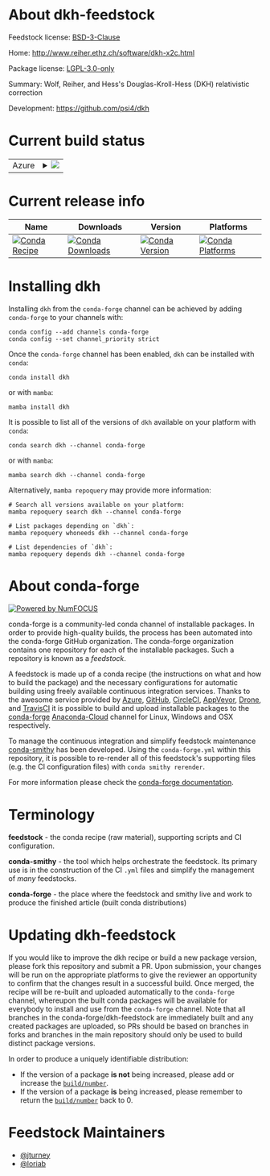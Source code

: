 About dkh-feedstock
===================

Feedstock license: [BSD-3-Clause](https://github.com/conda-forge/dkh-feedstock/blob/main/LICENSE.txt)

Home: http://www.reiher.ethz.ch/software/dkh-x2c.html

Package license: [LGPL-3.0-only](https://opensource.org/license/lgpl-3-0/)

Summary: Wolf, Reiher, and Hess's Douglas-Kroll-Hess (DKH) relativistic correction

Development: https://github.com/psi4/dkh

Current build status
====================


<table>
    
  <tr>
    <td>Azure</td>
    <td>
      <details>
        <summary>
          <a href="https://dev.azure.com/conda-forge/feedstock-builds/_build/latest?definitionId=19310&branchName=main">
            <img src="https://dev.azure.com/conda-forge/feedstock-builds/_apis/build/status/dkh-feedstock?branchName=main">
          </a>
        </summary>
        <table>
          <thead><tr><th>Variant</th><th>Status</th></tr></thead>
          <tbody><tr>
              <td>linux_64</td>
              <td>
                <a href="https://dev.azure.com/conda-forge/feedstock-builds/_build/latest?definitionId=19310&branchName=main">
                  <img src="https://dev.azure.com/conda-forge/feedstock-builds/_apis/build/status/dkh-feedstock?branchName=main&jobName=linux&configuration=linux%20linux_64_" alt="variant">
                </a>
              </td>
            </tr><tr>
              <td>osx_64</td>
              <td>
                <a href="https://dev.azure.com/conda-forge/feedstock-builds/_build/latest?definitionId=19310&branchName=main">
                  <img src="https://dev.azure.com/conda-forge/feedstock-builds/_apis/build/status/dkh-feedstock?branchName=main&jobName=osx&configuration=osx%20osx_64_" alt="variant">
                </a>
              </td>
            </tr><tr>
              <td>win_64</td>
              <td>
                <a href="https://dev.azure.com/conda-forge/feedstock-builds/_build/latest?definitionId=19310&branchName=main">
                  <img src="https://dev.azure.com/conda-forge/feedstock-builds/_apis/build/status/dkh-feedstock?branchName=main&jobName=win&configuration=win%20win_64_" alt="variant">
                </a>
              </td>
            </tr>
          </tbody>
        </table>
      </details>
    </td>
  </tr>
</table>

Current release info
====================

| Name | Downloads | Version | Platforms |
| --- | --- | --- | --- |
| [![Conda Recipe](https://img.shields.io/badge/recipe-dkh-green.svg)](https://anaconda.org/conda-forge/dkh) | [![Conda Downloads](https://img.shields.io/conda/dn/conda-forge/dkh.svg)](https://anaconda.org/conda-forge/dkh) | [![Conda Version](https://img.shields.io/conda/vn/conda-forge/dkh.svg)](https://anaconda.org/conda-forge/dkh) | [![Conda Platforms](https://img.shields.io/conda/pn/conda-forge/dkh.svg)](https://anaconda.org/conda-forge/dkh) |

Installing dkh
==============

Installing `dkh` from the `conda-forge` channel can be achieved by adding `conda-forge` to your channels with:

```
conda config --add channels conda-forge
conda config --set channel_priority strict
```

Once the `conda-forge` channel has been enabled, `dkh` can be installed with `conda`:

```
conda install dkh
```

or with `mamba`:

```
mamba install dkh
```

It is possible to list all of the versions of `dkh` available on your platform with `conda`:

```
conda search dkh --channel conda-forge
```

or with `mamba`:

```
mamba search dkh --channel conda-forge
```

Alternatively, `mamba repoquery` may provide more information:

```
# Search all versions available on your platform:
mamba repoquery search dkh --channel conda-forge

# List packages depending on `dkh`:
mamba repoquery whoneeds dkh --channel conda-forge

# List dependencies of `dkh`:
mamba repoquery depends dkh --channel conda-forge
```


About conda-forge
=================

[![Powered by
NumFOCUS](https://img.shields.io/badge/powered%20by-NumFOCUS-orange.svg?style=flat&colorA=E1523D&colorB=007D8A)](https://numfocus.org)

conda-forge is a community-led conda channel of installable packages.
In order to provide high-quality builds, the process has been automated into the
conda-forge GitHub organization. The conda-forge organization contains one repository
for each of the installable packages. Such a repository is known as a *feedstock*.

A feedstock is made up of a conda recipe (the instructions on what and how to build
the package) and the necessary configurations for automatic building using freely
available continuous integration services. Thanks to the awesome service provided by
[Azure](https://azure.microsoft.com/en-us/services/devops/), [GitHub](https://github.com/),
[CircleCI](https://circleci.com/), [AppVeyor](https://www.appveyor.com/),
[Drone](https://cloud.drone.io/welcome), and [TravisCI](https://travis-ci.com/)
it is possible to build and upload installable packages to the
[conda-forge](https://anaconda.org/conda-forge) [Anaconda-Cloud](https://anaconda.org/)
channel for Linux, Windows and OSX respectively.

To manage the continuous integration and simplify feedstock maintenance
[conda-smithy](https://github.com/conda-forge/conda-smithy) has been developed.
Using the ``conda-forge.yml`` within this repository, it is possible to re-render all of
this feedstock's supporting files (e.g. the CI configuration files) with ``conda smithy rerender``.

For more information please check the [conda-forge documentation](https://conda-forge.org/docs/).

Terminology
===========

**feedstock** - the conda recipe (raw material), supporting scripts and CI configuration.

**conda-smithy** - the tool which helps orchestrate the feedstock.
                   Its primary use is in the construction of the CI ``.yml`` files
                   and simplify the management of *many* feedstocks.

**conda-forge** - the place where the feedstock and smithy live and work to
                  produce the finished article (built conda distributions)


Updating dkh-feedstock
======================

If you would like to improve the dkh recipe or build a new
package version, please fork this repository and submit a PR. Upon submission,
your changes will be run on the appropriate platforms to give the reviewer an
opportunity to confirm that the changes result in a successful build. Once
merged, the recipe will be re-built and uploaded automatically to the
`conda-forge` channel, whereupon the built conda packages will be available for
everybody to install and use from the `conda-forge` channel.
Note that all branches in the conda-forge/dkh-feedstock are
immediately built and any created packages are uploaded, so PRs should be based
on branches in forks and branches in the main repository should only be used to
build distinct package versions.

In order to produce a uniquely identifiable distribution:
 * If the version of a package **is not** being increased, please add or increase
   the [``build/number``](https://docs.conda.io/projects/conda-build/en/latest/resources/define-metadata.html#build-number-and-string).
 * If the version of a package **is** being increased, please remember to return
   the [``build/number``](https://docs.conda.io/projects/conda-build/en/latest/resources/define-metadata.html#build-number-and-string)
   back to 0.

Feedstock Maintainers
=====================

* [@jturney](https://github.com/jturney/)
* [@loriab](https://github.com/loriab/)

